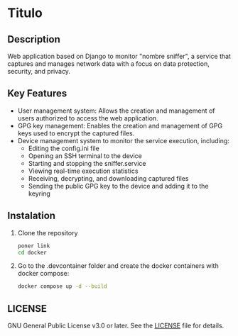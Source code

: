 # Titulo

## Description
Web application based on Django to monitor "nombre sniffer", a service that captures and manages network data with a focus on data protection, security, and privacy.

## Key Features
- User management system: Allows the creation and management of users authorized to access the web application.
- GPG key management: Enables the creation and management of GPG keys used to encrypt the captured files.
- Device management system to monitor the service execution, including:
  - Editing the config.ini file
  - Opening an SSH terminal to the device
  - Starting and stopping the sniffer.service
  - Viewing real-time execution statistics
  - Receiving, decrypting, and downloading captured files
  - Sending the public GPG key to the device and adding it to the keyring

## Instalation
1. Clone the repository
   ```bash
   poner link
   cd docker
2. Go to the .devcontainer folder and create the docker containers with docker compose:
    ```bash
    docker compose up -d --build

## LICENSE
GNU General Public License v3.0 or later. See the [LICENSE](LICENSE) file for details.
